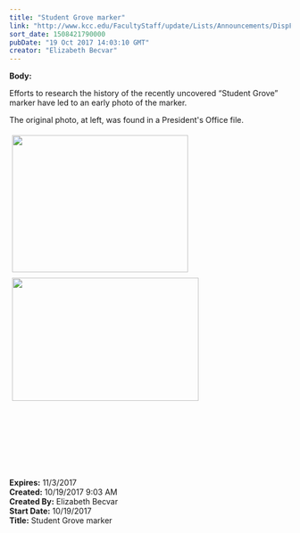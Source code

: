 ```yaml
---
title: "Student Grove marker"
link: "http://www.kcc.edu/FacultyStaff/update/Lists/Announcements/DispForm.aspx?ID=2537"
sort_date: 1508421790000
pubDate: "19 Oct 2017 14:03:10 GMT"
creator: "Elizabeth Becvar"
---
```


<div><b>Body:</b> <div class="ExternalClass1384DBEEEDDE4C85A143CF40E6769D33"><p>​Efforts to research the history of the recently uncovered “Student Grove” marker have led to an early photo of the marker.</p>
<p>The original photo, at left, was found in a President's Office file.</p>
<p><img width="391" height="303" src="/FacultyStaff/update/PublishingImages/Student%20grove%201986%20horizontal_Copy.jpg" alt="" style="height:246px;width:315px;margin:5px" /><img width="390" height="258" src="/FacultyStaff/update/PublishingImages/Student-Grove-new_Copy.jpg" alt="" style="height:221px;width:334px;margin:5px" /><br /><br /><br /><br /><br /><br /><br /><br /></p></div></div>
<div><b>Expires:</b> 11/3/2017</div>
<div><b>Created:</b> 10/19/2017 9:03 AM</div>
<div><b>Created By:</b> Elizabeth Becvar</div>
<div><b>Start Date:</b> 10/19/2017</div>
<div><b>Title:</b> Student Grove marker</div>
